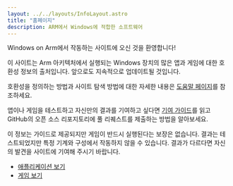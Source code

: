 ```yaml
---
layout: ../../layouts/InfoLayout.astro 
title: "홈페이지"
description: ARM에서 Windows에 적합한 소프트웨어
---
```


Windows on Arm에서 작동하는 사이트에 오신 것을 환영합니다!

이 사이트는 Arm 아키텍처에서 실행되는 Windows 장치의 많은 앱과 게임에 대한 호환성 정보의 출처입니다. 앞으로도 지속적으로 업데이트될 것입니다.

호환성을 정의하는 방법과 사이트 탐색 방법에 대한 자세한 내용은 [도움말 페이지](/ko/help)를 참조하세요.

앱이나 게임을 테스트하고 자신만의 결과를 기여하고 싶다면 [기여 가이드](/ko/contributing)를 읽고 GitHub의 오픈 소스 리포지토리에 풀 리퀘스트를 제출하는 방법을 알아보세요.

이 정보는 가이드로 제공되지만 게임이 반드시 실행된다는 보장은 없습니다. 결과는 테스트되었지만 특정 기계와 구성에서 작동하지 않을 수 있습니다. 결과가 다르다면 자신의 발견을 사이트에 기여해 주시기 바랍니다.

<ul
  class="max-w-5xl mx-auto flex flex-col md:flex-row justify-center items-center text-xl font-bold gap-8 list-none no-underline mt-12"
>
  <li>
    <a
      class="border-white border-2 px-4 py-2 rounded-xl hover:bg-white hover:text-black no-underline"
      href="/ko/applications/">애플리케이션 보기</a
    >
  </li>
  <li>
    <a
      class="border-white border-2 px-4 py-2 rounded-xl hover:bg-white hover:text-black no-underline"
      href="/ko/games/">게임 보기</a
    >
  </li>
</ul>
